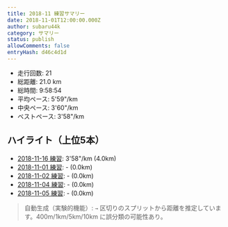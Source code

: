 ```yaml
---
title: 2018-11 練習サマリー
date: 2018-11-01T12:00:00.000Z
author: subaru44k
category: サマリー
status: publish
allowComments: false
entryHash: d46c4d1d
---
```

- 走行回数: 21
- 総距離: 21.0 km
- 総時間: 9:58:54
- 平均ペース: 5'59"/km
- 中央ペース: 3'60"/km
- ベストペース: 3'58"/km

## ハイライト（上位5本）
- [2018-11-16 練習](/2018-11-16-82c3ad9ddb7e3ef28f7101035b000815/): 3'58"/km (4.0km)
- [2018-11-01 練習](/2018-11-01-452e20fa3e27d8c0a87636a2922d6be3/): - (0.0km)
- [2018-11-02 練習](/2018-11-02-5059da77ab1a904e106b373808fcd32b/): - (0.0km)
- [2018-11-04 練習](/2018-11-04-0c083ea2713c8e1da21175b54b912393/): - (0.0km)
- [2018-11-05 練習](/2018-11-05-37f94b293aa82f86bef822b29a73002b/): - (0.0km)

> 自動生成（実験的機能）: `→` 区切りのスプリットから距離を推定しています。400m/1km/5km/10km に誤分類の可能性あり。

